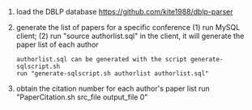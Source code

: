 1. load the DBLP database https://github.com/kite1988/dblp-parser

2. generate the list of papers for a specific conference
   (1) run MySQL client;
   (2) run "source authorlist.sql" in the client, it will generate the paper list of each author
       
       authorlist.sql can be generated with the script generate-sqlscript.sh
       run "generate-sqlscript.sh authorlist authorlist.sql"
       
3. obtain the citation number for each author's paper list
   run "PaperCitation.sh src_file output_file 0"
